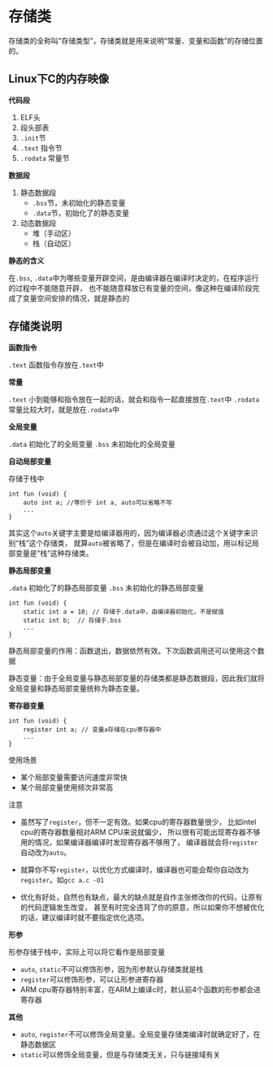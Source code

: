 # 存储类

存储类的全称叫“存储类型”，存储类就是用来说明“常量、变量和函数”的存储位置的。

## Linux下C的内存映像

**代码段**

1. ELF头
2. 段头部表
3. `.init`节
4. `.text` 指令节
5. `.rodata` 常量节

**数据段**

1. 静态数据段
    - `.bss`节，未初始化的静态变量
    - `.data`节，初始化了的静态变量
2. 动态数据段
    - 堆（手动区）
    - 栈（自动区）

**静态的含义**

在`.bss`, `.data`中为哪些变量开辟空间，是由编译器在编译时决定的，在程序运行的过程中不能随意开辟， 也不能随意释放已有变量的空间，像这种在编译阶段完成了变量空间安排的情况，就是静态的

## 存储类说明

**函数指令**

`.text` 函数指令存放在`.text`中

**常量**

`.text` 小到能够和指令放在一起的话，就会和指令一起直接放在`.text`中
`.rodata` 常量比较大时，就是放在`.rodata`中

**全局变量**

`.data` 初始化了的全局变量
`.bss` 未初始化的全局变量

**自动局部变量**

存储于栈中
```
int fun (void) {
    auto int a; //等价于 int a, auto可以省略不写
    ...
}
```
其实这个`auto`关键字主要是给编译器用的，因为编译器必须通过这个关键字来识别“栈”这个存储类， 就算`auto`被省略了，但是在编译时会被自动加，用以标记局部变量是“栈”这种存储类。

**静态局部变量**

`.data` 初始化了的静态局部变量
`.bss` 未初始化的静态局部变量

```
int fun (void) {
    static int a = 10; // 存储于.data中，由编译器初始化，不是赋值
    static int b;  // 存储于.bss
    ...
}
```
静态局部变量的作用：函数退出，数据依然有效。下次函数调用还可以使用这个数据

静态变量：由于全局变量与静态局部变量的存储类都是静态数据段，因此我们就将全局变量和静态局部变量统称为静态变量。

**寄存器变量**

```
int fun (void) {
    register int a; // 变量a存储在cpu寄存器中
    ...
}
```

使用场景

- 某个局部变量需要访问速度非常快
- 某个局部变量使用频次非常高

注意

- 虽然写了`register`，但不一定有效。如果cpu的寄存器数量很少， 比如intel cpu的寄存器数量相对ARM CPU来说就偏少， 所以很有可能出现寄存器不够用的情况，如果编译器编译时发现寄存器不够用了， 编译器就会将`register`自动改为`auto`。

- 就算你不写`register`，以优化方式编译时，编译器也可能会帮你自动改为`register`。如`gcc a.c -O1`

- 优化有好处，自然也有缺点，最大的缺点就是自作主张修改你的代码，让原有的代码逻辑发生改变， 甚至有时完全违背了你的原意，所以如果你不想被优化的话，建议编译时就不要指定优化选项。

**形参**

形参存储于栈中，实际上可以将它看作是局部变量

- `auto`, `static`不可以修饰形参，因为形参默认存储类就是栈
- `register`可以修饰形参，可以让形参进寄存器
- ARM cpu寄存器特别丰富，在ARM上编译c时，默认前4个函数的形参都会进寄存器

**其他**

- `auto`, `register`不可以修饰全局变量。全局变量存储类编译时就确定好了，在静态数据区
- `static`可以修饰全局变量，但是与存储类无关，只与链接域有关
